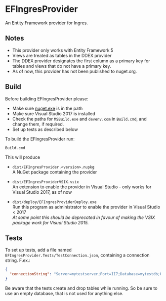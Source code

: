 ﻿# EFIngresProvider

An Entity Framework provider for Ingres.

## Notes

- This provider only works with Entity Framework 5
- Views are treated as tables in the DDEX provider
- The DDEX provider designates the first column as a primary key for tables and views that do not have a primary key.
- As of now, this provider has not been published to nuget.org.

## Build

Before building EFIngresProvider please:

- Make sure [nuget.exe](https://dist.nuget.org/win-x86-commandline/latest/nuget.exe) is in the path
- Make sure Visual Studio 2017 is installed
- Check the paths for `MSBuild.exe` and `devenv.com` in `Build.cmd`, and change them, if required.
- Set up tests as described below

To build the EFIngresProvider run:

```
Build.cmd
```

This will produce

- `dist/EFIngresProvider.<version>.nupkg`   
  A NuGet package containing the provider

- `dist/EFIngresProviderVSIX.vsix`   
  An extension to enable the provider in Visual Studio - only works for Visual Studio 2017, as of now

- `dist/deploy/EFIngresProviderDeploy.exe`   
  Run this program as administrator to enable the provider in Visual Studio < 2017   
  _At some point this should be deprecated in favour of making the VSIX package work for Visual Studio 2015._

## Tests

To set up tests, add a file named `EFIngresProvider.Tests/TestConnection.json`, containing a connection string. F.ex.:

```json
{
  "connectionString": "Server=mytestserver;Port=II7;Database=mytestdb;User ID=me;Password=my-password;Timezone=EUROPE-CENTRAL;VnodeUsage=connect"
}
```

Be aware that the tests create and drop tables while running. So be sure to use an empty database, that is not used for anything else.
